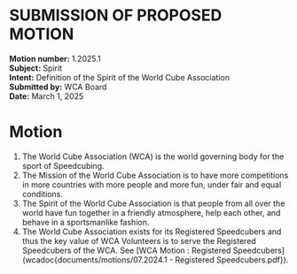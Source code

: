# SUBMISSION OF PROPOSED MOTION

**Motion number:** 1.2025.1  
**Subject:** Spirit  
**Intent:** Definition of the Spirit of the World Cube Association  
**Submitted by:** WCA Board  
**Date:** March 1, 2025

# Motion

1. The World Cube Association (WCA) is the world governing body for the sport of Speedcubing.
2. The Mission of the World Cube Association is to have more competitions in more countries with more people and more fun, under fair and equal conditions.
3. The Spirit of the World Cube Association is that people from all over the world have fun together in a friendly atmosphere, help each other, and behave in a sportsmanlike fashion.
4. The World Cube Association exists for its Registered Speedcubers and thus the key value of WCA Volunteers is to serve the Registered Speedcubers of the WCA. See [WCA Motion : Registered Speedcubers](wcadoc{documents/motions/07.2024.1 - Registered Speedcubers.pdf}).
